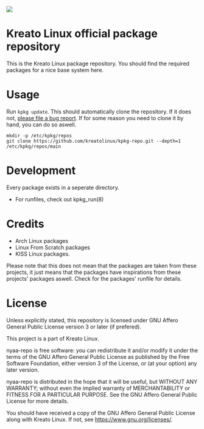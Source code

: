 <p align="left">
<img src="https://github.com/kreatolinux/logo/blob/master/withtext.png"> 
</p>

# Kreato Linux official package repository
This is the Kreato Linux package repository. 
You should find the required packages for a nice base system here.

# Usage
Run `kpkg update`. This should automatically clone the repository. If it does not, [please file a bug report](https://github.com/kreatolinux/src/issues).
If for some reason you need to clone it by hand, you can do so aswell.
```
mkdir -p /etc/kpkg/repos
git clone https://github.com/kreatolinux/kpkg-repo.git --depth=1 /etc/kpkg/repos/main
```

# Development
Every package exists in a seperate directory.

* For runfiles, check out kpkg_run(8)

# Credits
* Arch Linux packages
* Linux From Scratch packages
* KISS Linux packages.

Please note that this does not mean that the packages are taken from these projects, it just means that the packages have inspirations from these projects' packages aswell. Check for the packages' runfile for details.

# License
Unless explicitly stated, this repository is licensed under GNU Affero General Public License version 3 or later (if prefered).

This project is a part of Kreato Linux.

nyaa-repo is free software: you can redistribute it and/or modify
it under the terms of the GNU Affero General Public License as published by
the Free Software Foundation, either version 3 of the License, or
(at your option) any later version.

nyaa-repo is distributed in the hope that it will be useful,
but WITHOUT ANY WARRANTY; without even the implied warranty of
MERCHANTABILITY or FITNESS FOR A PARTICULAR PURPOSE.  See the
GNU Affero General Public License for more details.

You should have received a copy of the GNU Affero General Public License
along with Kreato Linux.  If not, see <https://www.gnu.org/licenses/>.
